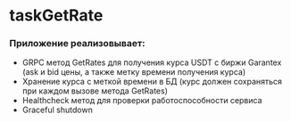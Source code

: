 # taskGetRate

### Приложение реализовывает:
*    GRPC метод GetRates для получения курса USDT с биржи Garantex (ask и bid цены, а также метку времени получения курса)
*    Хранение курса с меткой времени в БД (курс должен сохраняться при каждом вызове метода GetRates)
*    Healthcheck метод для проверки работоспособности сервиса
*    Graceful shutdown
